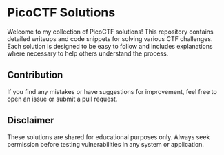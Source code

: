 # PicoCTF Solutions
Welcome to my collection of PicoCTF solutions! This repository contains detailed writeups and code snippets for solving various CTF challenges. Each solution is designed to be easy to follow and includes explanations where necessary to help others understand the process.

## Contribution
If you find any mistakes or have suggestions for improvement, feel free to open an issue or submit a pull request.

## Disclaimer
These solutions are shared for educational purposes only. Always seek permission before testing vulnerabilities in any system or application.
